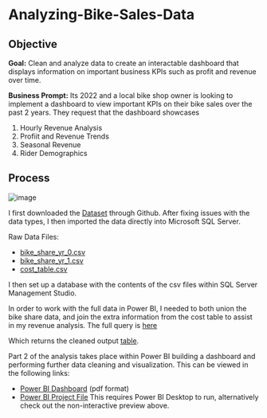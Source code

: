 # Analyzing-Bike-Sales-Data

## Objective

**Goal:** Clean and analyze data to create an interactable dashboard that displays information on important business KPIs such as profit and revenue over time.

**Business Prompt:** 
Its 2022 and a local bike shop owner is looking to implement a dashboard to view important KPIs on their bike sales over the past 2 years. They request that the dashboard showcases
1. Hourly Revenue Analysis
2. Profiit and Revenue Trends
3. Seasonal Revenue
4. Rider Demographics


## Process

![image](https://github.com/user-attachments/assets/30173f9d-2659-4539-9003-9fceefe71272)

I first downloaded the [Dataset]([https://www.kaggle.com/datasets/govindkrishnadas/hotel-revenue/data](https://github.com/Gaelim/YT_bike_share)) through Github.
After fixing issues with the data types, I then imported the data directly into Microsoft SQL Server.

Raw Data Files:
- [bike_share_yr_0.csv](https://github.com/mlund2k/Analyzing-Bike-Sales-Data/blob/main/bike_share_yr_0.csv)
- [bike_share_yr_1.csv](https://github.com/mlund2k/Analyzing-Bike-Sales-Data/blob/main/bike_share_yr_1.csv)
- [cost_table.csv](https://github.com/mlund2k/Analyzing-Bike-Sales-Data/blob/main/cost_table.csv)

I then set up a database with the contents of the csv files within SQL Server Management Studio.

In order to work with the full data in Power BI, I needed to both union the bike share data, and join the extra information from the cost table to assist in my revenue analysis.
The full query is [here](https://github.com/mlund2k/Analyzing-Bike-Sales-Data/blob/main/SQLQuery4.sql)

Which returns the cleaned output [table](https://github.com/mlund2k/Analyzing-Bike-Sales-Data/blob/main/Query%20Output.csv).

Part 2 of the analysis takes place within Power BI building a dashboard and performing further data cleaning and visualization. This can be viewed in the following links:
- [Power BI Dashboard](https://github.com/mlund2k/Analyzing-Bike-Sales-Data/blob/main/Dashboard2.pdf) (pdf format)
- [Power BI Project File](https://github.com/mlund2k/Analyzing-Bike-Sales-Data/blob/main/project2.pbix) This requires Power BI Desktop to run, alternatively check out the non-interactive preview above.
